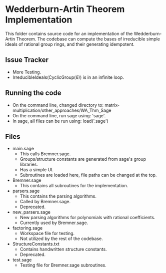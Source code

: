 # Wedderburn-Artin Theorem Implementation
This folder contains source code for an implementation of the Wedderburn-Artin Theorem. The codebase can compute the bases of
irreducible simple ideals of rational group rings, and their generating idempotent.

## Issue Tracker
- More Testing.
- IrreducibleIdeals(CyclicGroup(6)) is in an infinite loop.

## Running the code
- On the command line, changed directory to: matrix-multiplication/other_approaches/WA_Thm_Sage
- On the command line, run sage using: 'sage'.
- In sage, all files can be run using: load('<filename>.sage')

## Files
- main.sage
  - This calls Bremner.sage.
  - Groups/structure constants are generated from sage's group libraries.
  - Has a simple UI.
  - Subroutines are loaded here, file paths can be changed at the top.
- Bremner.sage
  - This contains all subroutines for the implementation.
- parsers.sage
  - This contains the parsing algorithms.
  - Called by Bremner.sage.
  - Deprecated.
- new_parsers.sage
  - New parsing algorithms for polynomials with rational coefficients.
  - Currently used by Bremner.sage.
- factoring.sage
  - Workspace file for testing.
  - Not utilized by the rest of the codebase.
- StructureConstants.txt
  - Contains handwritten structure constants.
  - Deprecated.
- test.sage
  - Testing file for Bremner.sage subroutines.
